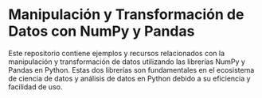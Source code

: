 # Manipulación y Transformación de Datos con NumPy y Pandas
Este repositorio contiene ejemplos y recursos relacionados con la manipulación y transformación de datos utilizando las librerías NumPy y Pandas en Python. Estas dos librerías son fundamentales en el ecosistema de ciencia de datos y análisis de datos en Python debido a su eficiencia y facilidad de uso.

